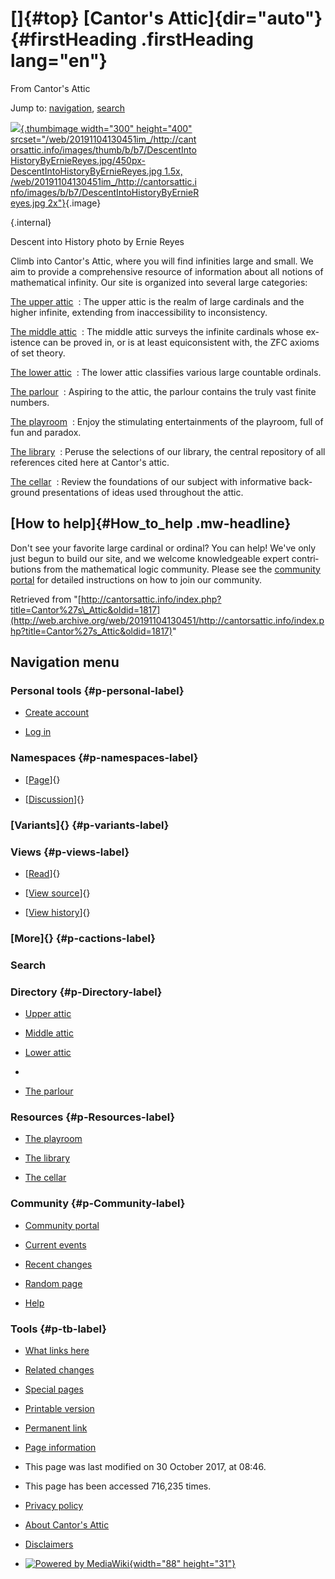 <div id="mw-page-base" class="noprint">

</div>

<div id="mw-head-base" class="noprint">

</div>

<div id="content" class="mw-body" role="main">

[]{#top}
[Cantor's Attic]{dir="auto"} {#firstHeading .firstHeading lang="en"}
============================

<div id="bodyContent" class="mw-body-content">

<div id="siteSub">

From Cantor's Attic

</div>

<div id="contentSub">

</div>

<div id="jump-to-nav" class="mw-jump">

Jump to: [navigation](#mw-navigation), [search](#p-search)

</div>

<div id="mw-content-text" class="mw-content-ltr" lang="en" dir="ltr">

<div class="thumb tright">

<div class="thumbinner" style="width:302px;">

[![](/web/20191104130451im_/http://cantorsattic.info/images/thumb/b/b7/DescentIntoHistoryByErnieReyes.jpg/300px-DescentIntoHistoryByErnieReyes.jpg){.thumbimage
width="300" height="400"
srcset="/web/20191104130451im_/http://cantorsattic.info/images/thumb/b/b7/DescentIntoHistoryByErnieReyes.jpg/450px-DescentIntoHistoryByErnieReyes.jpg 1.5x, /web/20191104130451im_/http://cantorsattic.info/images/b/b7/DescentIntoHistoryByErnieReyes.jpg 2x"}](/web/20191104130451/http://cantorsattic.info/File:DescentIntoHistoryByErnieReyes.jpg){.image}
<div class="thumbcaption">

<div class="magnify">

[](/web/20191104130451/http://cantorsattic.info/File:DescentIntoHistoryByErnieReyes.jpg "Enlarge"){.internal}

</div>

Descent into History photo by Ernie Reyes

</div>

</div>

</div>

Climb into Cantor's Attic, where you will find infinities large and
small. We aim to provide a comprehensive resource of information about
all notions of mathematical infinity. Our site is organized into several
large categories:

 [The upper attic](/web/20191104130451/http://cantorsattic.info/Upper_attic "Upper attic") 
:   The upper attic is the realm of large cardinals and the higher
    infinite, extending from inaccessibility to inconsistency.

 [The middle attic](/web/20191104130451/http://cantorsattic.info/Middle_attic "Middle attic") 
:   The middle attic surveys the infinite cardinals whose existence can
    be proved in, or is at least equiconsistent with, the ZFC axioms of
    set theory.

 [The lower attic](/web/20191104130451/http://cantorsattic.info/Lower_attic "Lower attic") 
:   The lower attic classifies various large countable ordinals.

<!-- -->

 [The parlour](/web/20191104130451/http://cantorsattic.info/Parlour "Parlour") 
:   Aspiring to the attic, the parlour contains the truly vast finite
    numbers.

<!-- -->

 [The playroom](/web/20191104130451/http://cantorsattic.info/Playroom "Playroom") 
:   Enjoy the stimulating entertainments of the playroom, full of fun
    and paradox.

 [The library](/web/20191104130451/http://cantorsattic.info/Library "Library") 
:   Peruse the selections of our library, the central repository of all
    references cited here at Cantor's attic.

 [The cellar](/web/20191104130451/http://cantorsattic.info/Cellar "Cellar") 
:   Review the foundations of our subject with informative background
    presentations of ideas used throughout the attic.

[How to help]{#How_to_help .mw-headline}
----------------------------------------

Don't see your favorite large cardinal or ordinal? You can help! We've
only just begun to build our site, and we welcome knowledgeable expert
contributions from the mathematical logic community. Please see the
[community
portal](/web/20191104130451/http://cantorsattic.info/Community_portal "Community portal")
for detailed instructions on how to join our community.

</div>

<div class="printfooter">

Retrieved from
"[http://cantorsattic.info/index.php?title=Cantor%27s\_Attic&oldid=1817](http://web.archive.org/web/20191104130451/http://cantorsattic.info/index.php?title=Cantor%27s_Attic&oldid=1817)"

</div>

<div id="catlinks" class="catlinks catlinks-allhidden">

</div>

<div class="visualClear">

</div>

</div>

</div>

<div id="mw-navigation">

Navigation menu
---------------

<div id="mw-head">

<div id="p-personal" role="navigation"
aria-labelledby="p-personal-label">

### Personal tools {#p-personal-label}

-   <div id="pt-createaccount">

    </div>

    [Create
    account](/web/20191104130451/http://cantorsattic.info/index.php?title=Special:UserLogin&returnto=Cantor%27s+Attic&type=signup)
-   <div id="pt-login">

    </div>

    [Log
    in](/web/20191104130451/http://cantorsattic.info/index.php?title=Special:UserLogin&returnto=Cantor%27s+Attic "You are encouraged to log in; however, it is not mandatory [o]")

</div>

<div id="left-navigation">

<div id="p-namespaces" class="vectorTabs" role="navigation"
aria-labelledby="p-namespaces-label">

### Namespaces {#p-namespaces-label}

-   <div id="ca-nstab-main">

    </div>

    [[Page](/web/20191104130451/http://cantorsattic.info/Cantor%27s_Attic "View the content page [c]")]{}
-   <div id="ca-talk">

    </div>

    [[Discussion](/web/20191104130451/http://cantorsattic.info/Talk:Cantor%27s_Attic "Discussion about the content page [t]")]{}

</div>

<div id="p-variants" class="vectorMenu emptyPortlet" role="navigation"
aria-labelledby="p-variants-label">

### [Variants]{}[](#) {#p-variants-label}

<div class="menu">

</div>

</div>

</div>

<div id="right-navigation">

<div id="p-views" class="vectorTabs" role="navigation"
aria-labelledby="p-views-label">

### Views {#p-views-label}

-   <div id="ca-view">

    </div>

    [[Read](/web/20191104130451/http://cantorsattic.info/Cantor%27s_Attic)]{}
-   <div id="ca-viewsource">

    </div>

    [[View
    source](/web/20191104130451/http://cantorsattic.info/index.php?title=Cantor%27s_Attic&action=edit "This page is protected.
    You can view its source [e]")]{}
-   <div id="ca-history">

    </div>

    [[View
    history](/web/20191104130451/http://cantorsattic.info/index.php?title=Cantor%27s_Attic&action=history "Past revisions of this page [h]")]{}

</div>

<div id="p-cactions" class="vectorMenu emptyPortlet" role="navigation"
aria-labelledby="p-cactions-label">

### [More]{}[](#) {#p-cactions-label}

<div class="menu">

</div>

</div>

<div id="p-search" role="search">

### Search

<div id="simpleSearch">

</div>

</div>

</div>

</div>

<div id="mw-panel">

<div id="p-logo" role="banner">

[](/web/20191104130451/http://cantorsattic.info/Cantor%27s_Attic "Visit the main page")

</div>

<div id="p-Directory" class="portal" role="navigation"
aria-labelledby="p-Directory-label">

### Directory {#p-Directory-label}

<div class="body">

-   <div id="n-Upper-attic">

    </div>

    [Upper
    attic](/web/20191104130451/http://cantorsattic.info/Upper_attic)
-   <div id="n-Middle-attic">

    </div>

    [Middle
    attic](/web/20191104130451/http://cantorsattic.info/Middle_attic)
-   <div id="n-Lower-attic">

    </div>

    [Lower
    attic](/web/20191104130451/http://cantorsattic.info/Lower_attic)
-   <div id="n-">

    </div>

    [](INVALID-TITLE)
-   <div id="n-The-parlour">

    </div>

    [The parlour](/web/20191104130451/http://cantorsattic.info/Parlour)

</div>

</div>

<div id="p-Resources" class="portal" role="navigation"
aria-labelledby="p-Resources-label">

### Resources {#p-Resources-label}

<div class="body">

-   <div id="n-The-playroom">

    </div>

    [The
    playroom](/web/20191104130451/http://cantorsattic.info/Playroom)
-   <div id="n-The-library">

    </div>

    [The library](/web/20191104130451/http://cantorsattic.info/Library)
-   <div id="n-The-cellar">

    </div>

    [The cellar](/web/20191104130451/http://cantorsattic.info/Cellar)

</div>

</div>

<div id="p-Community" class="portal" role="navigation"
aria-labelledby="p-Community-label">

### Community {#p-Community-label}

<div class="body">

-   <div id="n-portal">

    </div>

    [Community
    portal](/web/20191104130451/http://cantorsattic.info/Cantor%27s_Attic:Community_portal "About the project, what you can do, where to find things")
-   <div id="n-currentevents">

    </div>

    [Current
    events](/web/20191104130451/http://cantorsattic.info/Cantor%27s_Attic:Current_events "Find background information on current events")
-   <div id="n-recentchanges">

    </div>

    [Recent
    changes](/web/20191104130451/http://cantorsattic.info/Special:RecentChanges "A list of recent changes in the wiki [r]")
-   <div id="n-randompage">

    </div>

    [Random
    page](/web/20191104130451/http://cantorsattic.info/Special:Random "Load a random page [x]")
-   <div id="n-help">

    </div>

    [Help](http://web.archive.org/web/20191104130451/https://www.mediawiki.org/wiki/Special:MyLanguage/Help:Contents "The place to find out")

</div>

</div>

<div id="p-tb" class="portal" role="navigation"
aria-labelledby="p-tb-label">

### Tools {#p-tb-label}

<div class="body">

-   <div id="t-whatlinkshere">

    </div>

    [What links
    here](/web/20191104130451/http://cantorsattic.info/Special:WhatLinksHere/Cantor%27s_Attic "A list of all wiki pages that link here [j]")
-   <div id="t-recentchangeslinked">

    </div>

    [Related
    changes](/web/20191104130451/http://cantorsattic.info/Special:RecentChangesLinked/Cantor%27s_Attic "Recent changes in pages linked from this page [k]")
-   <div id="t-specialpages">

    </div>

    [Special
    pages](/web/20191104130451/http://cantorsattic.info/Special:SpecialPages "A list of all special pages [q]")
-   <div id="t-print">

    </div>

    [Printable
    version](/web/20191104130451/http://cantorsattic.info/index.php?title=Cantor%27s_Attic&printable=yes "Printable version of this page [p]")
-   <div id="t-permalink">

    </div>

    [Permanent
    link](/web/20191104130451/http://cantorsattic.info/index.php?title=Cantor%27s_Attic&oldid=1817 "Permanent link to this revision of the page")
-   <div id="t-info">

    </div>

    [Page
    information](/web/20191104130451/http://cantorsattic.info/index.php?title=Cantor%27s_Attic&action=info)

</div>

</div>

</div>

</div>

<div id="footer" role="contentinfo">

-   <div id="footer-info-lastmod">

    </div>

    This page was last modified on 30 October 2017, at 08:46.
-   <div id="footer-info-viewcount">

    </div>

    This page has been accessed 716,235 times.

<!-- -->

-   <div id="footer-places-privacy">

    </div>

    [Privacy
    policy](/web/20191104130451/http://cantorsattic.info/Cantor%27s_Attic:Privacy_policy "Cantor's Attic:Privacy policy")
-   <div id="footer-places-about">

    </div>

    [About Cantor's
    Attic](/web/20191104130451/http://cantorsattic.info/Cantor%27s_Attic:About "Cantor's Attic:About")
-   <div id="footer-places-disclaimer">

    </div>

    [Disclaimers](/web/20191104130451/http://cantorsattic.info/Cantor%27s_Attic:General_disclaimer "Cantor's Attic:General disclaimer")

<!-- -->

-   <div id="footer-poweredbyico">

    </div>

    [![Powered by
    MediaWiki](/web/20191104130451im_/http://cantorsattic.info/resources/assets/poweredby_mediawiki_88x31.png){width="88"
    height="31"}](//web.archive.org/web/20191104130451/http://www.mediawiki.org/)

<div style="clear:both">

</div>

</div>
